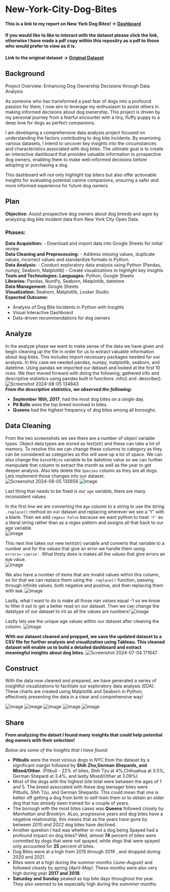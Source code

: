 # New-York-City-Dog-Bites
#### This is a link to my report on New York Dog Bites! -> [Dashboard](https://public.tableau.com/views/NewYorkCityDogBites/NYCDogBites?:language=en-US&:sid=&:redirect=auth&:display_count=n&:origin=viz_share_link)
#### If you would like to like to interact with the dataset please click the link, otherwise I have made a pdf copy within this repositry as a pdf to those who would prefer to view as it is.
#### Link to the original dataset -> [Original Dataset](https://data.cityofnewyork.us/Health/DOHMH-Dog-Bite-Data/rsgh-akpg)

## Background 
Project Overview: Enhancing Dog Ownership Decisions through Data Analysis

As someone who has transformed a past fear of dogs into a profound passion for them, I now aim to leverage my enthusiasm to assist others in making informed decisions about dog ownership. This project is driven by my personal journey from a fearful encounter with a tiny, fluffy puppy to a deep love for dogs as perfect companions.

I am developing a comprehensive data analysis project focused on understanding the factors contributing to dog bite incidents. By examining various datasets, I intend to uncover key insights into the circumstances and characteristics associated with dog bites. The ultimate goal is to create an interactive dashboard that provides valuable information to prospective dog owners, enabling them to make well-informed decisions before adopting or purchasing a dog.

This dashboard will not only highlight top biters but also offer actionable insights for evaluating potential canine companions, ensuring a safer and more informed experience for future dog owners.

## Plan
**Objective:** Assist prospective dog owners about dog breeds and ages by analyzing dog bite incident data from New York City Open Data.
### **Phases:**
**Data Acquisition:** - Download and import data into Google Sheets for initial review <br>
**Data Cleaning and Preprocessing:** - Address missing values, duplicate values, incorrect values and standardize formats in Python.<br>
**Data Analysis:** - Conduct exploratory data analysis using Python (Pandas, numpy, Seaborn, Matplotlib)
                   - Create visualizations to highlight key insights<br>
**Tools and Technologies:** 
**Languages:** Python, Google Sheets<br>
**Libraries:** Pandas, NumPy, Seaborn, Matplotlib, datetime<br>
**Data Management:** Google Sheets<br>
**Visualization:** Seaborn, Matplotlib, Looker Studio<br>
**Expected Outcome:**
- Analysis of Dog Bite Incidents in Python with Insights<br>
- Visual Interactive Dashboard<br>
- Data-driven recommendations for dog owners<br>

## Analyze 
In the analyze phase we want to make sense of the data we have given and begin cleaning up the file in order for us to extract valuable information about dog bites. This includes import necessary packages needed for our analysis. In this case we needed pandas, numpy, matplotlib, seaborn, and datetime. Using pandas we imported our dataset and looked at the first 10 rows. We then moved forward with doing the following; gathered info and descriptive statistics using pandas built in functions .info() and .describe(). 
![Screenshot 2024-08-05 134843](https://github.com/user-attachments/assets/a93a7472-d938-418c-ba41-ce4e741141c4) <br>
***From the descriptive statistics, we observed the following:***
- **September 16th, 2017**, had the most dog bites on a single day.
- **Pit Bulls** were the top breed involved in bites.
- **Queens** had the highest frequency of dog bites among all boroughs.
  
## Data Cleaning 
From the two screenshots we see there are a number of object variable types. Object data types are stored as text(str) and these can take a lot of memory. To resolve this we can change these columns to category as they can be considered as categories as this will save up a lot of space. We can also change the `DateOfBite` variable to be datetime value so we can further manipulate that column to extract the month as well as the year to get deeper analysis. Also lets delete the `Species` column as they are all dogs. Lets implement those changes into our dataset. 
![Screenshot 2024-08-05 135656](https://github.com/user-attachments/assets/0ed634ed-0a3d-4fb2-a459-cd439ed26f24)
![image](https://github.com/user-attachments/assets/92e4d3d6-1dbf-43a2-a1cb-8a073b3a79d4)

Last thing that needs to be fixed is our `age` variable, there are many inconsistent values. 

In the first line we are converting the `Age` column to a string to use the string `.replace()` method on our dataset and replacing wherever we see a 'Y' with a blank. Then we add `regex= False` because we want python to treat `'Y'` as a literal string rather than as a regex pattern and assigns all that back to our age variable. <br>
![image](https://github.com/user-attachments/assets/f70e0550-1906-44ef-9071-cf715192aadd)

This next line takes our new text(str) variable and converts that variable to a number and for the values that give an error we handle them using `errors='coerce'`. What thisty does is makes all the values that give errors an `NaN` value. <br>
![image](https://github.com/user-attachments/assets/b0647c1a-df26-4de7-a1e7-1743fd8859fd)

We also have a number of items that are invalid values within this column, so for that we can replace them using the `.replace()` function, passing through infinite values, both negative and positive, and then replacing them with `NaN`. 
![image](https://github.com/user-attachments/assets/c964e6cb-3ffb-4190-a559-72b685ed8664)

Lastly, what I want to do is make all those nan values equal -1 so we know to filter it out to get a better read on our dataset. Then we can change the datatype of our dataset to int as all the values are numbers!
![image](https://github.com/user-attachments/assets/cb0a45a5-7717-4682-9fe8-e6090e0f4b28)

Lastly lets see the unique age values within our dataset after cleaning the column. 
![image](https://github.com/user-attachments/assets/c6d4365d-4f2a-449d-afb5-14bbef558140)

**With our dataset cleaned and prepped, we save the updated dataset to a CSV file for further analysis and visualization using Tableau. This cleaned dataset will enable us to build a detailed dashboard and extract meaningful insights about dog bites.**
![Screenshot 2024-07-04 171647](https://github.com/user-attachments/assets/93d4f9c3-6773-4db0-8716-ead0accf8187)

## Construct 
With the data now cleaned and prepared, we have generated a series of insightful visualizations to facilitate our exploratory data analysis (EDA). These charts are created using Matplotlib and Seaborn in Python, effectively presenting the data in a clear and comprehensive way!

![image](https://github.com/user-attachments/assets/04529a1a-15e8-4652-bc14-5898a4b068d9)
![image](https://github.com/user-attachments/assets/83ebe493-2187-4822-9812-912fede237b4)
![image](https://github.com/user-attachments/assets/8de86bcf-7dc5-472e-81d4-af9487b4cdb6)
![image](https://github.com/user-attachments/assets/d4828a24-8b5e-4211-9a48-48bc46d93996)
![image](https://github.com/user-attachments/assets/ad8ca5b5-f1e4-4d51-892f-506f6751b62c)

## Share 
**From analyzing the datset I found many insights that could help potential dog owners with their selection!** 

*Below are some of the Insights that I have found:*

- **Pitbulls** were the most vicious dogs in NYC from the dataset by a significant margin followed by **Shih Zhu,German Shepards, and Mixed/Other**. (Pitbull - 22% of bites, Shih Tzu at 4%,Chihuahua at 3.5%, German Shepard at 3.4%, and lastly Mixed/Other at 3.09%)
- Most of the dogs with the highest bite total were between the ages of 1 and 5. The breed associated with these dog teenager bites were Pitbulls, Shih Tzu, and German Shepards. This could mean that one is better off getting a dog from birth to self-train them or to obtain an older dog that has already been trained for a couple of years.
- The borough with the most bites cases was **Queens** followed closely by *Manhattan and Brooklyn*. ALso, progressive years and dog bites have a negative relationship, this means that as the years have gone by between *2015 and 2022* dog bites have declined.
- Another question I had was whether or not a dog being Spayed had a profound impact on dog bites?
Well, almost **74** percent of bites were commited by dogs that were not spayed, while dogs that were spayed only accounted for **25** percent of bites.
- Dog Bites were at a high from 2015 through 2019 , and dropped during 2020 and 2021.
- Bites were at a high during the *summer months (June-August)* and followed closely by *spring (April-May)*. These months were also very high during year **2017 and 2018**.
- **Saturday and Sunday** peaked as top bite days throughout the year. They also seemed to be especially high during the *summner months*.

